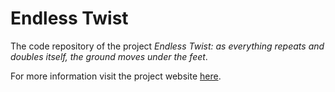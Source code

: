 # Endless Twist

The code repository of the project _Endless Twist: as everything repeats and doubles itself, the ground moves under the feet_.

For more information visit the project website [here](https://endlesstwist.xyz/).